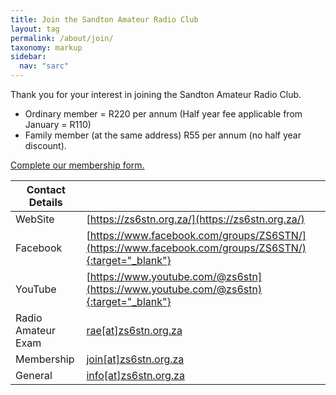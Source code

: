 ```yaml
---
title: Join the Sandton Amateur Radio Club
layout: tag
permalink: /about/join/
taxonomy: markup
sidebar:
  nav: "sarc"
---
```


Thank you for your interest in joining the Sandton Amateur Radio Club.

 - Ordinary member = R220 per annum (Half year fee applicable from January = R110)
 - Family member (at the same address) R55 per annum (no half year discount).

<a href="https://docs.google.com/forms/d/e/1FAIpQLSfo8oMabBlrftJw6l11brMEjqLcFKvfCpw68_K-NGtcoLolLQ/viewform" target="_blank">Complete our membership form.</a>


| Contact Details|  |
| ----------- | ----------- |
| <i class="fa fa-globe"></i> WebSite |  [https://zs6stn.org.za/](https://zs6stn.org.za/) |
| <i class="fab fa-facebook"></i> Facebook | [https://www.facebook.com/groups/ZS6STN/](https://www.facebook.com/groups/ZS6STN/){:target="_blank"} |
| <i class="fab fa-youtube"></i> YouTube | [https://www.youtube.com/@zs6stn](https://www.youtube.com/@zs6stn){:target="_blank"} |
| <i class="fas fa-envelope"></i> Radio Amateur Exam|<a href="javascript:location.href = 'mailto:' + ['rae','zs6stn.org.za'].join('@')" aria-label="email"> rae[at]zs6stn.org.za</a>|
| <i class="fas fa-envelope"></i> Membership|<a href="javascript:location.href = 'mailto:' + ['join','zs6stn.org.za'].join('@')" aria-label="email">join[at]zs6stn.org.za</a>|
| <i class="fas fa-envelope"></i> General|<a href="javascript:location.href = 'mailto:' + ['info','zs6stn.org.za'].join('@')" aria-label="email">info[at]zs6stn.org.za</a>|

